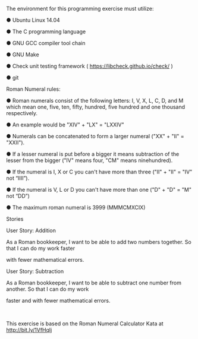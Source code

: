 The environment for this programming exercise ​must​ utilize:

● Ubuntu Linux 14.04

● The C programming language

● GNU GCC compiler tool chain

● GNU Make

● Check unit testing framework ( https://libcheck.github.io/check/ )

● git

Roman Numeral rules:

● Roman numerals consist of the following letters: I, V, X, L, C, D, and M which mean one, five,
ten, fifty, hundred, five hundred and one thousand respectively.

● An example would be "XIV" + "LX" = "LXXIV"

● Numerals can be concatenated to form a larger numeral ("XX" + "II" = "XXII").

● If a lesser numeral is put before a bigger it means subtraction of the lesser from the bigger ("IV"
means four, "CM" means ninehundred).

● If the numeral is I, X or C you can't have more than three ("II" + "II" = "IV" not “IIII”).

● If the numeral is V, L or D you can't have more than one ("D" + "D" = "M" not “DD”)

● The maximum roman numeral is 3999 (MMMCMXCIX)

Stories

User Story: Addition

As a Roman bookkeeper, I want to be able to add two numbers together. So that I can do my work faster

with fewer mathematical errors.

User Story: Subtraction

As a Roman bookkeeper, I want to be able to subtract one number from another. So that I can do my work

faster and with fewer mathematical errors.

­­­­­­­­­­­­­­­­­­­­­­­­­­­­­­­­­­­

This exercise is based on the Roman Numeral Calculator Kata at http://bit.ly/1VfHqlj

